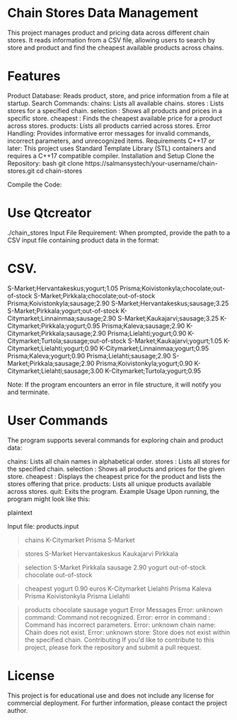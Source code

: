 # Chain Stores Data Management
This project manages product and pricing data across different chain stores. It reads information from a CSV file, allowing users to search by store and product and find the cheapest available products across chains.

# Features
Product Database: Reads product, store, and price information from a file at startup.
Search Commands:
chains: Lists all available chains.
stores <chain>: Lists stores for a specified chain.
selection <chain> <store>: Shows all products and prices in a specific store.
cheapest <product>: Finds the cheapest available price for a product across stores.
products: Lists all products carried across stores.
Error Handling: Provides informative error messages for invalid commands, incorrect parameters, and unrecognized items.
Requirements
C++17 or later: This project uses Standard Template Library (STL) containers and requires a C++17 compatible compiler.
Installation and Setup
Clone the Repository:
bash
git clone https://salmansystech/your-username/chain-stores.git
cd chain-stores

Compile the Code:
# Use Qtcreator

./chain_stores
Input File Requirement: When prompted, provide the path to a CSV input file containing product data in the format:

# CSV.
S-Market;Hervantakeskus;yogurt;1.05
Prisma;Koivistonkyla;chocolate;out-of-stock
S-Market;Pirkkala;chocolate;out-of-stock
Prisma;Koivistonkyla;sausage;2.90
S-Market;Hervantakeskus;sausage;3.25
S-Market;Pirkkala;yogurt;out-of-stock
K-Citymarket;Linnainmaa;sausage;2.90
S-Market;Kaukajarvi;sausage;3.25
K-Citymarket;Pirkkala;yogurt;0.95
Prisma;Kaleva;sausage;2.90
K-Citymarket;Pirkkala;sausage;2.90
Prisma;Lielahti;yogurt;0.90
K-Citymarket;Turtola;sausage;out-of-stock
S-Market;Kaukajarvi;yogurt;1.05
K-Citymarket;Lielahti;yogurt;0.90
K-Citymarket;Linnainmaa;yogurt;0.95
Prisma;Kaleva;yogurt;0.90
Prisma;Lielahti;sausage;2.90
S-Market;Pirkkala;sausage;2.90
Prisma;Koivistonkyla;yogurt;0.90
K-Citymarket;Lielahti;sausage;3.00
K-Citymarket;Turtola;yogurt;0.95

Note: If the program encounters an error in file structure, it will notify you and terminate.

# User Commands
The program supports several commands for exploring chain and product data:

chains: Lists all chain names in alphabetical order.
stores <chain>: Lists all stores for the specified chain.
selection <chain> <store>: Shows all products and prices for the given store.
cheapest <product>: Displays the cheapest price for the product and lists the stores offering that price.
products: Lists all unique products available across stores.
quit: Exits the program.
Example Usage
Upon running, the program might look like this:

plaintext

Input file: products.input
> chains
K-Citymarket
Prisma
S-Market

> stores S-Market
Hervantakeskus
Kaukajarvi
Pirkkala

> selection S-Market Pirkkala
sausage 2.90
yogurt out-of-stock
chocolate out-of-stock

> cheapest yogurt
0.90 euros
K-Citymarket Lielahti
Prisma Kaleva
Prisma Koivistonkyla
Prisma Lielahti

> products
chocolate
sausage
yogurt
Error Messages
Error: unknown command: Command not recognized.
Error: error in command <command>: Command has incorrect parameters.
Error: unknown chain name: Chain does not exist.
Error: unknown store: Store does not exist within the specified chain.
Contributing
If you'd like to contribute to this project, please fork the repository and submit a pull request.

# License
This project is for educational use and does not include any license for commercial deployment. For further information, please contact the project author.
